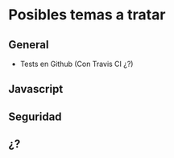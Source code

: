 # Posibles temas a tratar

## General
* Tests en Github (Con Travis CI ¿?)

## Javascript

## Seguridad

## ¿?
